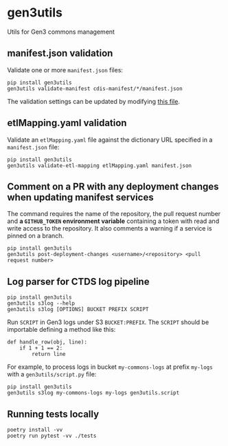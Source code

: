 # gen3utils

Utils for Gen3 commons management

## manifest.json validation

Validate one or more `manifest.json` files:
```
pip install gen3utils
gen3utils validate-manifest cdis-manifest/*/manifest.json
```

The validation settings can be updated by modifying [this file](gen3utils/manifest/validation_config.yaml).

## etlMapping.yaml validation

Validate an `etlMapping.yaml` file against the dictionary URL specified in a `manifest.json` file:
```
pip install gen3utils
gen3utils validate-etl-mapping etlMapping.yaml manifest.json
```

## Comment on a PR with any deployment changes when updating manifest services

The command requires the name of the repository, the pull request number and **a `GITHUB_TOKEN` environment variable** containing a token with read and write access to the repository. It also comments a warning if a service is pinned on a branch.
```
pip install gen3utils
gen3utils post-deployment-changes <username>/<repository> <pull request number>
```

## Log parser for CTDS log pipeline

```
pip install gen3utils
gen3utils s3log --help
gen3utils s3log [OPTIONS] BUCKET PREFIX SCRIPT
```

Run `SCRIPT` in Gen3 logs under S3 `BUCKET:PREFIX`. The `SCRIPT` should be importable defining a method like this:
```
def handle_row(obj, line):
    if 1 + 1 == 2:
        return line
```

For example, to process logs in bucket `my-commons-logs` at prefix `my-logs` with a `gen3utils/script.py` file:
```
pip install gen3utils
gen3utils s3log my-commons-logs my-logs gen3utils.script
```

## Running tests locally

```
poetry install -vv
poetry run pytest -vv ./tests
```
